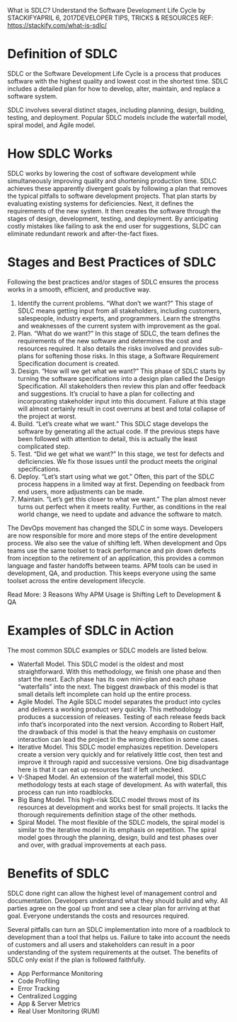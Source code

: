 
What is SDLC? Understand the Software Development Life Cycle
by STACKIFYAPRIL 6, 2017DEVELOPER TIPS, TRICKS & RESOURCES
REF: https://stackify.com/what-is-sdlc/

# Definition of SDLC

SDLC or the Software Development Life Cycle is a process that produces software with the highest quality and lowest cost in the shortest time. SDLC includes a detailed plan for how to develop, alter, maintain, and replace a software system.

SDLC involves several distinct stages, including planning, design, building, testing, and deployment. Popular SDLC models include the waterfall model, spiral model, and Agile model.

# How SDLC Works

SDLC works by lowering the cost of software development while simultaneously improving quality and shortening production time. SDLC achieves these apparently divergent goals by following a plan that removes the typical pitfalls to software development projects. That plan starts by evaluating existing systems for deficiencies. Next, it defines the requirements of the new system. It then creates the software through the stages of design, development, testing, and deployment. By anticipating costly mistakes like failing to ask the end user for suggestions, SLDC can eliminate redundant rework and after-the-fact fixes.


# Stages and Best Practices of SDLC

Following the best practices and/or stages of SDLC ensures the process works in a smooth, efficient, and productive way.

1. Identify the current problems.
   “What don’t we want?” This stage of SDLC means getting input from all stakeholders, including customers, salespeople, industry experts, and programmers. Learn the strengths and weaknesses of the current system with improvement as the goal.
2. Plan.
   “What do we want?” In this stage of SDLC, the team defines the requirements of the new software and determines the cost and resources required. It also details the risks involved and provides sub-plans for softening those risks. In this stage, a Software Requirement Specification document is created.
3. Design.
   “How will we get what we want?” This phase of SDLC starts by turning the software specifications into a design plan called the Design Specification. All stakeholders then review this plan and offer feedback and suggestions. It’s crucial to have a plan for collecting and incorporating stakeholder input into this document. Failure at this stage will almost certainly result in cost overruns at best and total collapse of the project at worst.
4. Build. 
   “Let’s create what we want.” This SDLC stage develops the software by generating all the actual code. If the previous steps have been followed with attention to detail, this is actually the least complicated step.
5. Test.
   “Did we get what we want?” In this stage, we test for defects and deficiencies. We fix those issues until the product meets the original specifications.
6. Deploy.
   “Let’s start using what we got.” Often, this part of the SDLC process happens in a limited way at first. Depending on feedback from end users, more adjustments can be made.
7. Maintain.
   “Let’s get this closer to what we want.” The plan almost never turns out perfect when it meets reality. Further, as conditions in the real world change, we need to update and advance the software to match.

The DevOps movement has changed the SDLC in some ways. Developers are now responsible for more and more steps of the entire development process. We also see the value of shifting left. When development and Ops teams use the same toolset to track performance and pin down defects from inception to the retirement of an application, this provides a common language and faster handoffs between teams. APM tools can be used in development, QA, and production. This keeps everyone using the same toolset across the entire development lifecycle.

Read More: 3 Reasons Why APM Usage is Shifting Left to Development & QA


# Examples of SDLC in Action

The most common SDLC examples or SDLC models are listed below.

- Waterfall Model.
  This SDLC model is the oldest and most straightforward. With this methodology, we finish one phase and then start the next. Each phase has its own mini-plan and each phase “waterfalls” into the next. The biggest drawback of this model is that small details left incomplete can hold up the entire process.
- Agile Model.
  The Agile SDLC model separates the product into cycles and delivers a working product very quickly. This methodology produces a succession of releases. Testing of each release feeds back info that’s incorporated into the next version. According to Robert Half, the drawback of this model is that the heavy emphasis on customer interaction can lead the project in the wrong direction in some cases.
- Iterative Model.
  This SDLC model emphasizes repetition. Developers create a version very quickly and for relatively little cost, then test and improve it through rapid and successive versions. One big disadvantage here is that it can eat up resources fast if left unchecked.
- V-Shaped Model.
  An extension of the waterfall model, this SDLC methodology tests at each stage of development. As with waterfall, this process can run into roadblocks.
- Big Bang Model.
  This high-risk SDLC model throws most of its resources at development and works best for small projects. It lacks the thorough requirements definition stage of the other methods.
- Spiral Model.
  The most flexible of the SDLC models, the spiral model is similar to the iterative model in its emphasis on repetition. The spiral model goes through the planning, design, build and test phases over and over, with gradual improvements at each pass.

# Benefits of SDLC

SDLC done right can allow the highest level of management control and documentation. Developers understand what they should build and why. All parties agree on the goal up front and see a clear plan for arriving at that goal. Everyone understands the costs and resources required.

Several pitfalls can turn an SDLC implementation into more of a roadblock to development than a tool that helps us. Failure to take into account the needs of customers and all users and stakeholders can result in a poor understanding of the system requirements at the outset. The benefits of SDLC only exist if the plan is followed faithfully.


- App Performance Monitoring
- Code Profiling
- Error Tracking
- Centralized Logging
- App & Server Metrics
- Real User Monitoring (RUM)
